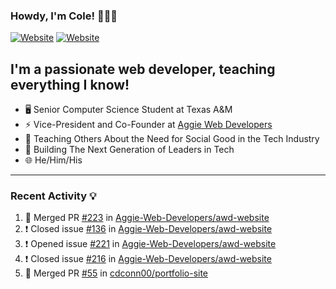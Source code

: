 ### Howdy, I'm Cole! 🤠🏳️‍🌈

[![Website](https://img.shields.io/website?label=aggiedevelopers.com&style=for-the-badge&url=https%3A%2F%2Faggiedevelopers.com)](https://aggiedevelopers.com)
[![Website](https://img.shields.io/website?label=coledc.com&style=for-the-badge&url=https%3A%2F%2Fcoledc.com)](https://coledc.com)

## I'm a passionate web developer, teaching everything I know!

- 🖥️ Senior Computer Science Student at Texas A&M
- ⚡ Vice-President and Co-Founder at [Aggie Web Developers](https://www.aggiedevelopers.com)
- 💙 Teaching Others About the Need for Social Good in the Tech Industry
- 🚀 Building The Next Generation of Leaders in Tech
- 🌐 He/Him/His

---

### Recent Activity 💡

<!--START_SECTION:activity-->

1. 🎉 Merged PR [#223](https://github.com/Aggie-Web-Developers/awd-website/pull/223) in [Aggie-Web-Developers/awd-website](https://github.com/Aggie-Web-Developers/awd-website)
2. ❗️ Closed issue [#136](https://github.com/Aggie-Web-Developers/awd-website/issues/136) in [Aggie-Web-Developers/awd-website](https://github.com/Aggie-Web-Developers/awd-website)
3. ❗️ Opened issue [#221](https://github.com/Aggie-Web-Developers/awd-website/issues/221) in [Aggie-Web-Developers/awd-website](https://github.com/Aggie-Web-Developers/awd-website)
4. ❗️ Closed issue [#216](https://github.com/Aggie-Web-Developers/awd-website/issues/216) in [Aggie-Web-Developers/awd-website](https://github.com/Aggie-Web-Developers/awd-website)
5. 🎉 Merged PR [#55](https://github.com/cdconn00/portfolio-site/pull/55) in [cdconn00/portfolio-site](https://github.com/cdconn00/portfolio-site)
<!--END_SECTION:activity-->
